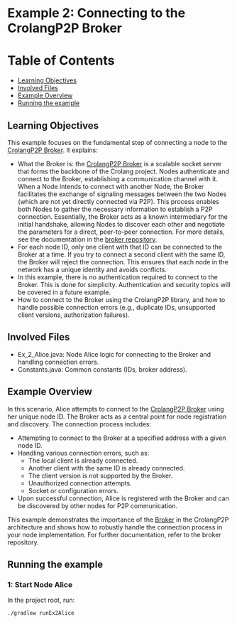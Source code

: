 # Example 2: Connecting to the CrolangP2P Broker
# Table of Contents

- [Learning Objectives](#learning-objectives)
- [Involved Files](#involved-files)
- [Example Overview](#example-overview)
- [Running the example](#running-the-example)

## Learning Objectives
This example focuses on the fundamental step of connecting a node to the [CrolangP2P Broker](https://github.com/crolang-p2p/crolang-p2p-broker). It explains:

- What the Broker is: the [CrolangP2P Broker](https://github.com/crolang-p2p/crolang-p2p-broker) is a scalable socket server that forms the backbone of the Crolang project. Nodes authenticate and connect to the Broker, establishing a communication channel with it.  
When a Node intends to connect with another Node, the Broker facilitates the exchange of signaling messages between 
the two Nodes (which are not yet directly connected via P2P). This process enables both Nodes to gather the necessary  information to establish a P2P connection. Essentially, the Broker acts as a known intermediary for the initial handshake, allowing Nodes to discover each other and negotiate the parameters for a direct, peer-to-peer connection. For more details, see the documentation in the [broker repository](https://github.com/crolang-p2p/crolang-p2p-broker).
- For each node ID, only one client with that ID can be connected to the Broker at a time. If you try to connect a second client with the same ID, the Broker will reject the connection. This ensures that each node in the network has a unique identity and avoids conflicts.
- In this example, there is no authentication required to connect to the Broker. This is done for simplicity. Authentication and security topics will be covered in a future example.
- How to connect to the Broker using the CrolangP2P library, and how to handle possible connection errors (e.g., duplicate IDs, unsupported client versions, authorization failures).

## Involved Files

- Ex_2_Alice.java: Node Alice logic for connecting to the Broker and handling connection errors.
- Constants.java: Common constants (IDs, broker address).

## Example Overview
In this scenario, Alice attempts to connect to the [CrolangP2P Broker](https://github.com/crolang-p2p/crolang-p2p-broker) using her unique node ID. The Broker acts as a central point for node registration and discovery. The connection process includes:

- Attempting to connect to the Broker at a specified address with a given node ID.
- Handling various connection errors, such as:
  - The local client is already connected.
  - Another client with the same ID is already connected.
  - The client version is not supported by the Broker.
  - Unauthorized connection attempts.
  - Socket or configuration errors.
- Upon successful connection, Alice is registered with the Broker and can be discovered by other nodes for P2P communication.

This example demonstrates the importance of the [Broker](https://github.com/crolang-p2p/crolang-p2p-broker) in the CrolangP2P architecture and shows how to robustly handle the connection process in your node implementation. For further documentation, refer to the broker repository.

## Running the example
### 1: Start Node Alice

In the project root, run:

```sh
./gradlew runEx2Alice
```

